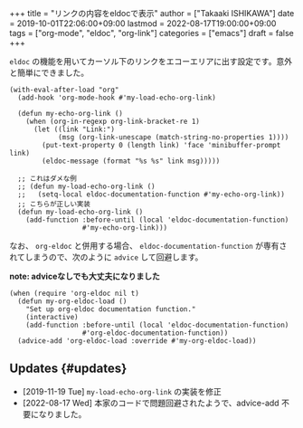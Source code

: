 +++
title = "リンクの内容をeldocで表示"
author = ["Takaaki ISHIKAWA"]
date = 2019-10-01T22:06:00+09:00
lastmod = 2022-08-17T19:00:00+09:00
tags = ["org-mode", "eldoc", "org-link"]
categories = ["emacs"]
draft = false
+++

`eldoc` の機能を用いてカーソル下のリンクをエコーエリアに出す設定です。意外と簡単にできました。  

```emacs-lisp
(with-eval-after-load "org"
  (add-hook 'org-mode-hook #'my-load-echo-org-link)

  (defun my-echo-org-link ()
    (when (org-in-regexp org-link-bracket-re 1)
      (let ((link "Link:")
            (msg (org-link-unescape (match-string-no-properties 1))))
        (put-text-property 0 (length link) 'face 'minibuffer-prompt link)
        (eldoc-message (format "%s %s" link msg)))))

  ;; これはダメな例
  ;; (defun my-load-echo-org-link ()
  ;;   (setq-local eldoc-documentation-function #'my-echo-org-link))
  ;; こちらが正しい実装
  (defun my-load-echo-org-link ()
    (add-function :before-until (local 'eldoc-documentation-function)
                  #'my-echo-org-link)))
```

なお、 `org-eldoc` と併用する場合、 `eldoc-documentation-function` が専有されてしまうので、次のように `advice` して回避します。  

**note: adviceなしでも大丈夫になりました**  

```emacs-lisp
(when (require 'org-eldoc nil t)
  (defun my-org-eldoc-load ()
    "Set up org-eldoc documentation function."
    (interactive)
    (add-function :before-until (local 'eldoc-documentation-function)
                  #'org-eldoc-documentation-function))
  (advice-add 'org-eldoc-load :override #'my-org-eldoc-load))
```


## Updates {#updates}

-   <span class="timestamp-wrapper"><span class="timestamp">[2019-11-19 Tue] </span></span> `my-load-echo-org-link` の実装を修正
-   <span class="timestamp-wrapper"><span class="timestamp">[2022-08-17 Wed] </span></span> 本家のコードで問題回避されたようで、advice-add 不要になりました。